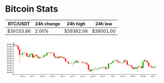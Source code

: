 # Bitcoin Stats

BTC/USDT|24h change|24h high|24h low|
|---|---|---|---|
|$39153.86|2.00%|$39362.08|$38001.00|

<img src="./chart.svg">
